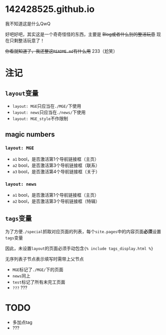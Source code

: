 # 142428525.github.io
我不知道这是什么QwQ

好吧好吧，其实这是一个奇奇怪怪的东西，主要是 ~~Blog或者什么别的整活玩意~~ 现在只剩整活玩意了！

~~你看就知道了，我还整这`README.md`有什么用~~ 233（尬笑）
# 注记
## `layout`变量
- `layout: MGE`只应当在`./MGE/`下使用
- `layout: news`只应当在`./news/`下使用
- `layout: MGE_style`不作限制
## magic numbers
### `layout: MGE`
- `a1` bool，是否激活第1个导航链接框（主页）
- `a2` bool，是否激活第3个导航链接框（联系）
- `a3` bool，是否激活第4个导航链接框（关于）
### `layout: news`
- `a1` bool，是否激活第1个导航链接框（主页）
- `a2` bool，是否激活第3个导航链接框（特辑）
## `tags`变量
为了方便`./special`抓取对应页面的列表，每个`site.pages`中的内容页面**必须**设置`tags`变量

因此，未设置`layout`的页面必须手动包含`{% include tags_display.html %}`

无序列表子节点表示填写时需带上父节点
- `MGE`标记了`./MGE/`下的页面
- `news`同上
- `test`标记了所有未完工页面
- `???` ???
# TODO
- 多加点tag
- ???
